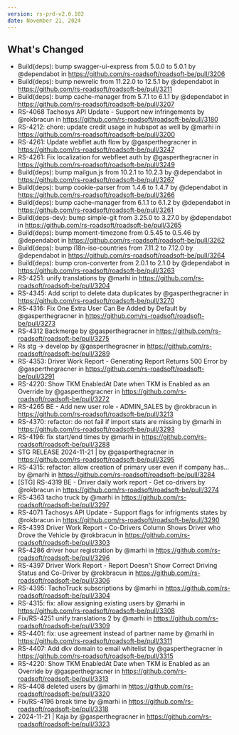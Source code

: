 ```yaml
---
version: rs-prd-v2.0.102
date: November 21, 2024
---
```


## What's Changed
* Build(deps): bump swagger-ui-express from 5.0.0 to 5.0.1 by @dependabot in https://github.com/rs-roadsoft/roadsoft-be/pull/3206
* Build(deps): bump newrelic from 11.22.0 to 12.5.1 by @dependabot in https://github.com/rs-roadsoft/roadsoft-be/pull/3211
* Build(deps): bump cache-manager from 5.7.1 to 6.1.1 by @dependabot in https://github.com/rs-roadsoft/roadsoft-be/pull/3207
* RS-4068 Tachosys API Update - Support new infringements by @rokbracun in https://github.com/rs-roadsoft/roadsoft-be/pull/3180
* RS-4212: chore: update credit usage in hubspot as well by @marhi in https://github.com/rs-roadsoft/roadsoft-be/pull/3200
* RS-4261: Update webflet auth flow by @gasperthegracner in https://github.com/rs-roadsoft/roadsoft-be/pull/3247
* RS-4261: Fix localization for webfleet auth by @gasperthegracner in https://github.com/rs-roadsoft/roadsoft-be/pull/3249
* Build(deps): bump mailgun.js from 10.2.1 to 10.2.3 by @dependabot in https://github.com/rs-roadsoft/roadsoft-be/pull/3267
* Build(deps): bump cookie-parser from 1.4.6 to 1.4.7 by @dependabot in https://github.com/rs-roadsoft/roadsoft-be/pull/3266
* Build(deps): bump cache-manager from 6.1.1 to 6.1.2 by @dependabot in https://github.com/rs-roadsoft/roadsoft-be/pull/3261
* Build(deps-dev): bump simple-git from 3.25.0 to 3.27.0 by @dependabot in https://github.com/rs-roadsoft/roadsoft-be/pull/3265
* Build(deps): bump moment-timezone from 0.5.45 to 0.5.46 by @dependabot in https://github.com/rs-roadsoft/roadsoft-be/pull/3262
* Build(deps): bump i18n-iso-countries from 7.11.2 to 7.12.0 by @dependabot in https://github.com/rs-roadsoft/roadsoft-be/pull/3264
* Build(deps): bump cron-converter from 2.0.1 to 2.1.0 by @dependabot in https://github.com/rs-roadsoft/roadsoft-be/pull/3263
* RS-4251: unify translations by @marhi in https://github.com/rs-roadsoft/roadsoft-be/pull/3204
* RS-4345: Add script to delete data duplicates by @gasperthegracner in https://github.com/rs-roadsoft/roadsoft-be/pull/3270
* RS-4316: Fix One Extra User Can Be Added by Default by @gasperthegracner in https://github.com/rs-roadsoft/roadsoft-be/pull/3273
* RS-4312 Backmerge by @gasperthegracner in https://github.com/rs-roadsoft/roadsoft-be/pull/3275
* Rs stg -> develop by @gasperthegracner in https://github.com/rs-roadsoft/roadsoft-be/pull/3289
* RS-4353: Driver Work Report - Generating Report Returns 500 Error by @gasperthegracner in https://github.com/rs-roadsoft/roadsoft-be/pull/3291
* RS-4220: Show TKM EnabledAt Date when TKM is Enabled as an Override by @gasperthegracner in https://github.com/rs-roadsoft/roadsoft-be/pull/3272
* RS-4265 BE - Add new user role - ADMIN_SALES by @rokbracun in https://github.com/rs-roadsoft/roadsoft-be/pull/3213
* RS-4370: refactor: do not fail if import stats are missing by @marhi in https://github.com/rs-roadsoft/roadsoft-be/pull/3293
* RS-4196: fix start/end times by @marhi in https://github.com/rs-roadsoft/roadsoft-be/pull/3288
* STG RELEASE 2024-11-21 | by @gasperthegracner in https://github.com/rs-roadsoft/roadsoft-be/pull/3295
* RS-4315: refactor: allow creation of primary user even if company has… by @marhi in https://github.com/rs-roadsoft/roadsoft-be/pull/3284
* [STG] RS-4319 BE - Driver daily work report - Get co-drivers by @rokbracun in https://github.com/rs-roadsoft/roadsoft-be/pull/3274
* RS-4363 tacho truck by @marhi in https://github.com/rs-roadsoft/roadsoft-be/pull/3297
* RS-4071 Tachosys API Update - Support flags for infrigments states by @rokbracun in https://github.com/rs-roadsoft/roadsoft-be/pull/3290
* RS-4393 Driver Work Report - Co-Drivers Column Shows Driver who Drove the Vehicle by @rokbracun in https://github.com/rs-roadsoft/roadsoft-be/pull/3303
* RS-4286 driver hour registration by @marhi in https://github.com/rs-roadsoft/roadsoft-be/pull/3296
* RS-4397 Driver Work Report - Report Doesn't Show Correct Driving Status and Co-Driver by @rokbracun in https://github.com/rs-roadsoft/roadsoft-be/pull/3306
* RS-4395: TachoTruck subscriptions by @marhi in https://github.com/rs-roadsoft/roadsoft-be/pull/3304
* RS-4315: fix: allow assigning existing users by @marhi in https://github.com/rs-roadsoft/roadsoft-be/pull/3308
* Fix/RS-4251 unify translations 2 by @marhi in https://github.com/rs-roadsoft/roadsoft-be/pull/3309
* RS-4401: fix: use agreement instead of partner name by @marhi in https://github.com/rs-roadsoft/roadsoft-be/pull/3311
* RS-4407: Add dkv domain to email whitelist by @gasperthegracner in https://github.com/rs-roadsoft/roadsoft-be/pull/3315
* RS-4220: Show TKM EnabledAt Date when TKM is Enabled as an Override by @gasperthegracner in https://github.com/rs-roadsoft/roadsoft-be/pull/3313
* RS-4408 deleted users by @marhi in https://github.com/rs-roadsoft/roadsoft-be/pull/3320
* Fix/RS-4196 break time by @marhi in https://github.com/rs-roadsoft/roadsoft-be/pull/3318
* 2024-11-21 | Kaja by @gasperthegracner in https://github.com/rs-roadsoft/roadsoft-be/pull/3323